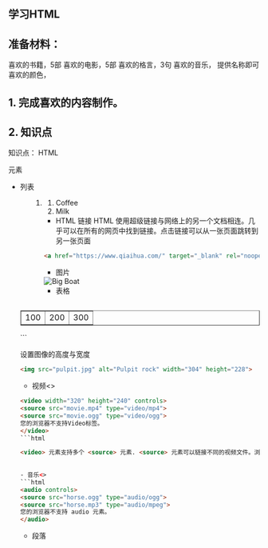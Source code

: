 ## 学习HTML

## 准备材料：

喜欢的书籍，5部
喜欢的电影，5部
喜欢的格言，3句
喜欢的音乐，
提供名称即可
喜欢的颜色，


## 1. 完成喜欢的内容制作。

  
## 2. 知识点

知识点：
HTML <div> 元素
  
- 列表 <ul><ol><li>
  
  <ol>
  <li>Coffee</li>
  <li>Milk</li>
  </ol>
  
  - HTML 链接
  HTML 使用超级链接与网络上的另一个文档相连。几乎可以在所有的网页中找到链接。点击链接可以从一张页面跳转到另一张页面
  ```html
  <a href="https://www.qiaihua.com/" target="_blank" rel="noopener noreferrer">访问教程!</a>
  ```
  
  - 图片<img>
  <img src="boat.gif" alt="Big Boat">
  
   - 表格
  ```html
<table border="1">
  <tr>
    <td>100</td>
    <td>200</td>
    <td>300</td>
  </tr>
</table>
  ```

  设置图像的高度与宽度
  ```html
  <img src="pulpit.jpg" alt="Pulpit rock" width="304" height="228">
```
  
  - 视频<>
  ```html
  <video width="320" height="240" controls>
  <source src="movie.mp4" type="video/mp4">
  <source src="movie.ogg" type="video/ogg">
您的浏览器不支持Video标签。
</video>
```html
  
  <video> 元素支持多个 <source> 元素. <source> 元素可以链接不同的视频文件。浏览器将使用第一个可识别的格式：
    
    
  - 音乐<>
  ```html
  <audio controls>
  <source src="horse.ogg" type="audio/ogg">
  <source src="horse.mp3" type="audio/mpeg">
  您的浏览器不支持 audio 元素。
</audio>
  ```
  - 段落<p>
 
